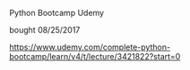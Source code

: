 Python Bootcamp Udemy

bought 08/25/2017

https://www.udemy.com/complete-python-bootcamp/learn/v4/t/lecture/3421822?start=0


